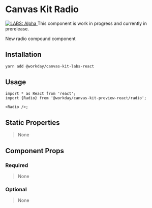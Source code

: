 # Canvas Kit Radio

<a href="https://github.com/Workday/canvas-kit/tree/master/modules/labs-react/README.md">
  <img src="https://img.shields.io/badge/LABS-alpha-orange" alt="LABS: Alpha" />
</a>  This component is work in progress and currently in prerelease.

New radio compound component

## Installation

```sh
yarn add @workday/canvas-kit-labs-react
```

## Usage

```tsx
import * as React from 'react';
import {Radio} from '@workday/canvas-kit-preview-react/radio';

<Radio />;
```

## Static Properties

> None

## Component Props

### Required

> None

### Optional

> None
